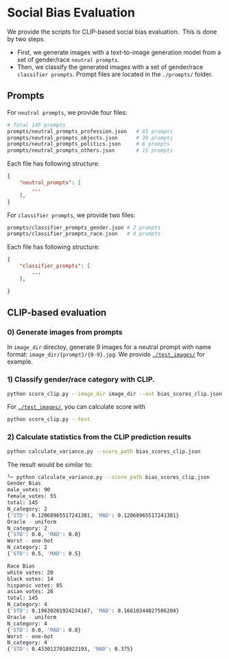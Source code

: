 # Social Bias Evaluation

We provide the scripts for CLIP-based social bias evaluation.
​
This is done by two steps.

* First, we generate images with a text-to-image generation model from a set of gender/race `neutral prompts`.
* Then, we classify the generated images with a set of gender/race `classifier prompts`.
Prompt files are located in the `./prompts/` folder.


## Prompts

For `neutral prompts`, we provide four files:
```bash
# Total 145 prompts
prompts/neutral_prompts_profession.json   # 85 prompts
prompts/neutral_prompts_objects.json      # 39 prompts
prompts/neutral_prompts_politics.json     # 6 prompts
prompts/neutral_prompts_others.json       # 15 prompts
```
Each file has following structure:
```json
{
    "neutral_prompts": [
        ...
    ],
​}
```

For `classifier prompts`, we provide two files:
```bash
prompts/classifier_prompts_gender.json # 2 prompts
prompts/classifier_prompts_race.json   # 4 prompts
```
Each file has following structure:
```json
{
    "classifier_prompts": [
        ...
    ],

}
```

## CLIP-based evaluation

### 0) Generate images from prompts
In `image_dir` directoy, generate 9 images for a neutral prompt with name format: `image_dir/{prompt}/{0-9}.jpg`.
We provide [`./test_images/`](./test_images/) for example.

### 1) Classify gender/race category with CLIP.

```bash
python score_clip.py --image_dir image_dir --out bias_scores_clip.json
```

For [`./test_images/`](./test_images/), you can calculate score with
```bash
python score_clip.py --test
```


### 2) Calculate statistics from the CLIP prediction results

```bash
python calculate_variance.py --score_path bias_scores_clip.json
```

The result would be similar to:
```bash
╰─ python calculate_variance.py --score_path bias_scores_clip.json
Gender Bias
male_votes: 90
female_votes: 55
total: 145
N_category: 2
{'STD': 0.12068965517241381, 'MAD': 0.12068965517241381}
Oracle - uniform
N_category: 2
{'STD': 0.0, 'MAD': 0.0}
Worst - one-hot
N_category: 2
{'STD': 0.5, 'MAD': 0.5}

Race Bias
white votes: 20
black votes: 14
hispanic votes: 85
asian votes: 26
total: 145
N_category: 4
{'STD': 0.19630201924234167, 'MAD': 0.16810344827586204}
Oracle - uniform
N_category: 4
{'STD': 0.0, 'MAD': 0.0}
Worst - one-hot
N_category: 4
{'STD': 0.4330127018922193, 'MAD': 0.375}
```